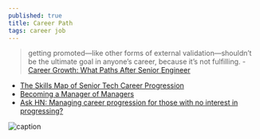 ```yaml
---
published: true
title: Career Path
tags: career job
---
```

> getting promoted—like other forms of external validation—shouldn’t be the ultimate goal in anyone’s career, because it’s not fulfilling. - [Career Growth: What Paths After Senior Engineer](https://codecapsule.com/2021/06/15/career-growth-what-paths-after-senior-engineer/)

- [The Skills Map of Senior Tech Career Progression](https://codecapsule.com/2021/07/15/the-skills-map-of-senior-tech-career-progression/)
- [Becoming a Manager of Managers](https://codecapsule.com/2021/06/24/becoming-a-manager-of-managers/)
- [Ask HN: Managing career progression for those with no interest in progressing?](https://news.ycombinator.com/item?id=28287617)

![caption](https://i1.wp.com/codecapsule.com/wp-content/uploads/2021/07/skills-map-senior-dev-career-progression-lowres-codecapsule.com_.jpeg?w=960&ssl=1)
